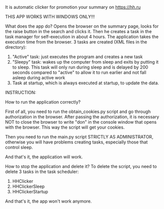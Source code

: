 It is automatic clicker for promotion your summary on https://hh.ru

THIS APP WORKS WITH WINDOWS ONLY!!!

What does the app do?
Opens the browser on the summary page, looks for the raise button in the search and clicks it. Then he creates a task in the task manager for self-execution in about 4 hours. The application takes the execution time from the browser. 3 tasks are created (XML files in the directory):
1. "Active" task: just executes the program and creates a new task
2. "Sleepy" task: wakes up the computer from sleep and exits by putting it to sleep. This task will only run during sleep and is delayed by 200 seconds compared to "active" to allow it to run earlier and not fall asleep during active work
3. Task at startup, which is always executed at startup, to update the data.


INSTRUCTION:

How to run the application correctly?

First of all, you need to run the obtain_cookies.py script and go through authorization in the browser. After passing the authorization, it is necessary NOT to close the browser to write "don" in the console window that opens with the browser. This way the script will get your cookies.

Then you need to run the main.py script STRICTLY AS ADMINISTRATOR, otherwise you will have problems creating tasks, especially those that control sleep.

And that's it, the application will work.

How to stop the application and delete it?
To delete the script, you need to delete 3 tasks in the task scheduler:

1. HHClicker
2. HHClickerSleep
3. HHClickerStartup

And that's it, the app won't work anymore.
